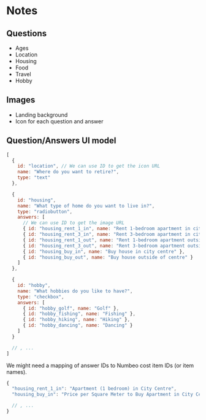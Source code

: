 Notes
=====


Questions
---------

* Ages
* Location
* Housing
* Food
* Travel
* Hobby


Images
------

* Landing background
* Icon for each question and answer


Question/Answers UI model
-------------------------

```javascript
[
  {
    id: "location", // We can use ID to get the icon URL
    name: "Where do you want to retire?",
    type: "text"
  },

  {
    id: "housing",
    name: "What type of home do you want to live in?",
    type: "radiobutton",
    answers: [
      // We can use ID to get the image URL
      { id: "housing_rent_1_in", name: "Rent 1-bedroom apartment in city centre", selected: true },
      { id: "housing_rent_3_in", name: "Rent 3-bedroom apartment in city centre" },
      { id: "housing_rent_1_out", name: "Rent 1-bedroom apartment outside of centre" },
      { id: "housing_rent_3_out", name: "Rent 3-bedroom apartment outside of centre" },
      { id: "housing_buy_in", name: "Buy house in city centre" },
      { id: "housing_buy_out", name: "Buy house outside of centre" }
    ]
  },

  {
    id: "hobby",
    name: "What hobbies do you like to have?",
    type: "checkbox",
    answers: [
      { id: "hobby_golf", name: "Golf" },
      { id: "hobby_fishing", name: "Fishing" },
      { id: "hobby_hiking", name: "Hiking" },
      { id: "hobby_dancing", name: "Dancing" }
    ]
  }

  // , ...
]
```

We might need a mapping of answer IDs to Numbeo cost item IDs (or item names).

```javascript
{
  "housing_rent_1_in": "Apartment (1 bedroom) in City Centre",
  "housing_buy_in": "Price per Square Meter to Buy Apartment in City Centre"

  // , ...
}
```
